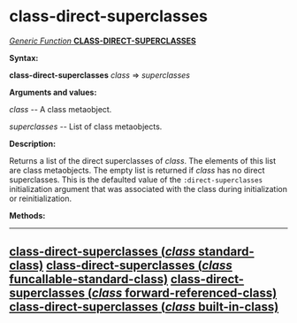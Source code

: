 class-direct-superclasses
=========================

[*Generic Function* **CLASS-DIRECT-SUPERCLASSES**]()

**Syntax:**

**class-direct-superclasses** *class* => *superclasses*

**Arguments and values:**

*class* -- A class metaobject.

*superclasses* -- List of class metaobjects.

**Description:**

Returns a list of the direct superclasses of *class*. The elements of this list are class metaobjects. The empty list is returned if *class* has no direct superclasses. This is the defaulted value of the `:direct-superclasses` initialization argument that was associated with the class during initialization or reinitialization.

**Methods:**

  -------------------------------------------------------------------------------------------------------------------------------
  [**class-direct-superclasses** (*class* standard-class)](class-direct-superclasses-standard-class.md)
  [**class-direct-superclasses** (*class* funcallable-standard-class)](class-direct-superclasses-funcallable-standard-class.md)
  [**class-direct-superclasses** (*class* forward-referenced-class)](class-direct-superclasses-forward-referenced-class.md)
  [**class-direct-superclasses** (*class* built-in-class)](class-direct-superclasses-built-in-class.md)
  -------------------------------------------------------------------------------------------------------------------------------



